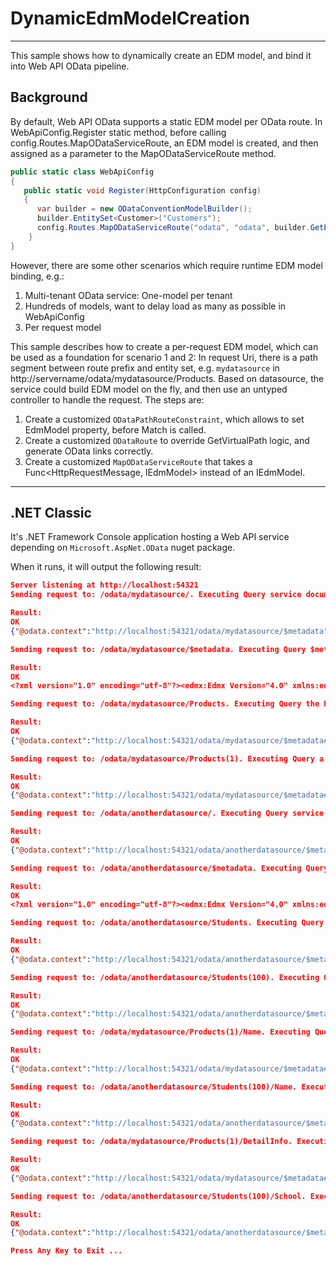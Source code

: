 ﻿# DynamicEdmModelCreation-----------------------This sample shows how to dynamically create an EDM model, and bind it into Web API OData pipeline.## BackgroundBy default, Web API OData supports a static EDM model per OData route.In WebApiConfig.Register static method, before calling config.Routes.MapODataServiceRoute, an EDM model is created, and then assigned as a parameter to theMapODataServiceRoute method.```C#public static class WebApiConfig{   public static void Register(HttpConfiguration config)   {      var builder = new ODataConventionModelBuilder();      builder.EntitySet<Customer>("Customers");      config.Routes.MapODataServiceRoute("odata", "odata", builder.GetEdmModel());    }}```However, there are some other scenarios which require runtime EDM model binding, e.g.:1. Multi-tenant OData service: One-model per tenant2. Hundreds of models, want to delay load as many as possible in WebApiConfig3. Per request modelThis sample describes how to create a per-request EDM model, which can be used as a foundation for scenario 1 and 2:In request Uri, there is a path segment between route prefix and entity set, e.g. `mydatasource` in http://servername/odata/mydatasource/Products. Based on datasource, the service could build EDM model on the fly,and then use an untyped controller to handle the request.The steps are:1. Create a customized `ODataPathRouteConstraint`, which allows to set EdmModel property, before Match is called.2. Create a customized `ODataRoute` to override GetVirtualPath logic, and generate OData links correctly.3. Create a customized `MapODataServiceRoute` that takes a Func<HttpRequestMessage, IEdmModel> instead of an IEdmModel.---## .NET ClassicIt's .NET Framework Console application hosting a Web API service depending on `Microsoft.AspNet.OData` nuget package.When it runs, it will output the following result:```jsonServer listening at http://localhost:54321Sending request to: /odata/mydatasource/. Executing Query service document....Result:OK{"@odata.context":"http://localhost:54321/odata/mydatasource/$metadata","value":[{"name":"Products","kind":"EntitySet","url":"Products"},{"name":"DetailInfos","kind":"EntitySet","url":"DetailInfos"}]}Sending request to: /odata/mydatasource/$metadata. Executing Query $metadata....Result:OK<?xml version="1.0" encoding="utf-8"?><edmx:Edmx Version="4.0" xmlns:edmx="http://docs.oasis-open.org/odata/ns/edmx"><edmx:DataServices><Schema Namespace="ns" xmlns="http://docs.oasis-open.org/odata/ns/edm"><EntityType Name="Product"><Key><PropertyRef Name="ID" /></Key><Property Name="Name" Type="Edm.String" /><Property Name="ID" Type="Edm.Int32" /><NavigationProperty Name="DetailInfo" Type="ns.DetailInfo" Nullable="false" /></EntityType><EntityType Name="DetailInfo"><Key><PropertyRef Name="ID" /></Key><Property Name="ID" Type="Edm.Int32" /><Property Name="Title" Type="Edm.String" /></EntityType><EntityContainer Name="container"><EntitySet Name="Products" EntityType="ns.Product"><NavigationPropertyBinding Path="DetailInfo" Target="DetailInfos" /></EntitySet><EntitySet Name="DetailInfos" EntityType="ns.Product" /></EntityContainer></Schema></edmx:DataServices></edmx:Edmx>Sending request to: /odata/mydatasource/Products. Executing Query the Products entity set....Result:OK{"@odata.context":"http://localhost:54321/odata/mydatasource/$metadata#Products","value":[{"Name":"abc","ID":1},{"Name":"def","ID":2}]}Sending request to: /odata/mydatasource/Products(1). Executing Query a Product entry....Result:OK{"@odata.context":"http://localhost:54321/odata/mydatasource/$metadata#Products/$entity","Name":"abc","ID":1}Sending request to: /odata/anotherdatasource/. Executing Query service document....Result:OK{"@odata.context":"http://localhost:54321/odata/anotherdatasource/$metadata","value":[{"name":"Students","kind":"EntitySet","url":"Students"},{"name":"Schools","kind":"EntitySet","url":"Schools"}]}Sending request to: /odata/anotherdatasource/$metadata. Executing Query $metadata....Result:OK<?xml version="1.0" encoding="utf-8"?><edmx:Edmx Version="4.0" xmlns:edmx="http://docs.oasis-open.org/odata/ns/edmx"><edmx:DataServices><Schema Namespace="ns" xmlns="http://docs.oasis-open.org/odata/ns/edm"><EntityType Name="Student"><Key><PropertyRef Name="ID" /></Key><Property Name="Name" Type="Edm.String" /><Property Name="ID" Type="Edm.Int32" /><NavigationProperty Name="School" Type="ns.School" Nullable="false" /></EntityType><EntityType Name="School"><Key><PropertyRef Name="ID" /></Key><Property Name="ID" Type="Edm.Int32" /><Property Name="CreatedDay" Type="Edm.DateTimeOffset" /></EntityType><EntityContainer Name="container"><EntitySet Name="Students" EntityType="ns.Student"><NavigationPropertyBinding Path="School" Target="Schools" /></EntitySet><EntitySet Name="Schools" EntityType="ns.Student" /></EntityContainer></Schema></edmx:DataServices></edmx:Edmx>Sending request to: /odata/anotherdatasource/Students. Executing Query the Students entity set....Result:OK{"@odata.context":"http://localhost:54321/odata/anotherdatasource/$metadata#Students","value":[{"Name":"Foo","ID":100},{"Name":"Bar","ID":101}]}Sending request to: /odata/anotherdatasource/Students(100). Executing Query a Student entry....Result:OK{"@odata.context":"http://localhost:54321/odata/anotherdatasource/$metadata#Students/$entity","Name":"Foo","ID":100}Sending request to: /odata/mydatasource/Products(1)/Name. Executing Query the name of Products(1)....Result:OK{"@odata.context":"http://localhost:54321/odata/mydatasource/$metadata#Products(1)/Name","value":"abc"}Sending request to: /odata/anotherdatasource/Students(100)/Name. Executing Query the name of Students(100)....Result:OK{"@odata.context":"http://localhost:54321/odata/anotherdatasource/$metadata#Students(100)/Name","value":"Foo"}Sending request to: /odata/mydatasource/Products(1)/DetailInfo. Executing Query the navigation property 'DetailInfo' of Products(1)....Result:OK{"@odata.context":"http://localhost:54321/odata/mydatasource/$metadata#DetailInfos/ns.DetailInfo/$entity","ID":88,"Title":"abc_detailinfo"}Sending request to: /odata/anotherdatasource/Students(100)/School. Executing Query the navigation proeprty 'School' of Students(100)....Result:OK{"@odata.context":"http://localhost:54321/odata/anotherdatasource/$metadata#Schools/ns.School/$entity","ID":99,"CreatedDay":"2016-01-19T01:02:03Z"}Press Any Key to Exit ...```